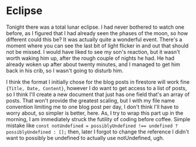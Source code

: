 # Eclipse

Tonight there was a total lunar eclipse. I had never bothered to watch one before, as I figured that I had already seen the phases of the moon, so how different could this be? It was actually quite a wonderful event. There's a moment where you can see the last bit of light flicker in and out that should not be missed. I would have liked to see my son's reaction, but it wasn't worth waking him up, after the rough couple of nights he had. He had already woken up after about twenty minutes, and I managed to get him back in his crib, so I wasn't going to disturb him.

I think the format I initially chose for the blog posts in firestore will work fine `{Title, Date, Content}`, however I do want to get access to a list of posts, so I think I'll create a new document that just has one field that's an array of posts. That won't provide the greatest scaling, but I with my file name convention limiting me to one blog post per day, I don't think I'll have to worry about, so simpler is better, here. As, I try to wrap this part up in the morning, I am immediately struck the futility of coding before coffee. Simple mistake like `const notUndefined = possiblyUndefined !== undefined ? possiblyUndefined : [];` then, later I forgot to change the reference I didn't want to possibly be undefined to actually use notUndefined, ugh.
